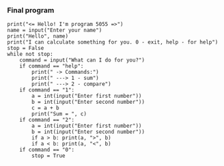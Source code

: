### Final program

    print("<= Hello! I'm program 5055 =>")
    name = input("Enter your name")
    print("Hello", name)
    print("I can calculate something for you. 0 - exit, help - for help")
    stop = False
    while not stop:
        command = input("What can I do for you?")
        if command == "help":
            print(" -> Commands:")
            print(" ---> 1 - sum")
            print(" ---> 2 - compare")
        if command == "1":
            a = int(input("Enter first number"))
            b = int(input("Enter second number"))
            c = a + b
            print("Sum = ", c)
        if command == "2":
            a = int(input("Enter first number"))
            b = int(input("Enter second number"))
            if a > b: print(a, ">", b)
            if a < b: print(a, "<", b)
        if command == "0":
            stop = True
